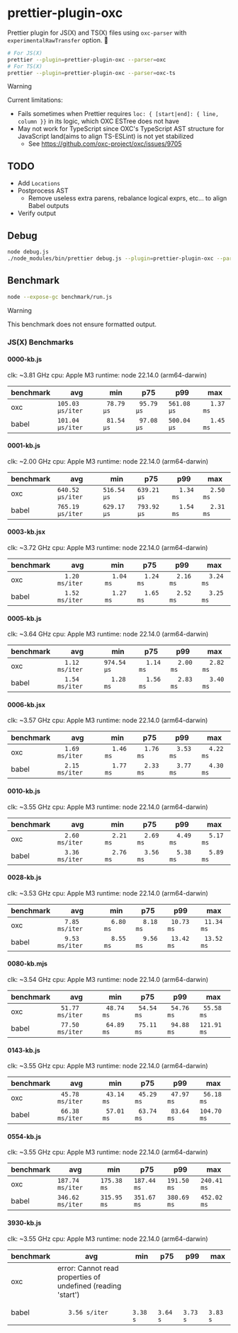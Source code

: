 # prettier-plugin-oxc

Prettier plugin for JS(X) and TS(X) files using `oxc-parser` with `experimentalRawTransfer` option. 🚀

```sh
# For JS(X)
prettier --plugin=prettier-plugin-oxc --parser=oxc
# For TS(X)
prettier --plugin=prettier-plugin-oxc --parser=oxc-ts
```

> [!WARNING]
> Current limitations:
> - Fails sometimes when Prettier requires `loc: { [start|end]: { line, column }}` in its logic, which OXC ESTree does not have
> - May not work for TypeScript since OXC's TypeScript AST structure for JavaScript land(aims to align TS-ESLint) is not yet stabilized
>   - See https://github.com/oxc-project/oxc/issues/9705

## TODO

- Add `Locations`
- Postprocess AST
  - Remove useless extra parens, rebalance logical exprs, etc... to align Babel outputs
- Verify output

## Debug

```sh
node debug.js
./node_modules/bin/prettier debug.js --plugin=prettier-plugin-oxc --parser=oxc
```

## Benchmark

```sh
node --expose-gc benchmark/run.js
```

> [!WARNING]
> This benchmark does not ensure formatted output.

### JS(X) Benchmarks
#### 0000-kb.js
clk: ~3.81 GHz
cpu: Apple M3
runtime: node 22.14.0 (arm64-darwin)

| benchmark |              avg |         min |         p75 |         p99 |         max |
| ----- | ---------------- | ----------- | ----------- | ----------- | ----------- |
| oxc   | `105.03 µs/iter` | ` 78.79 µs` | ` 95.79 µs` | `561.08 µs` | `  1.37 ms` |
| babel | `101.04 µs/iter` | ` 81.54 µs` | ` 97.08 µs` | `500.04 µs` | `  1.45 ms` |

#### 0001-kb.js
clk: ~2.00 GHz
cpu: Apple M3
runtime: node 22.14.0 (arm64-darwin)

| benchmark |              avg |         min |         p75 |         p99 |         max |
| ----- | ---------------- | ----------- | ----------- | ----------- | ----------- |
| oxc   | `640.52 µs/iter` | `516.54 µs` | `639.21 µs` | `  1.34 ms` | `  2.50 ms` |
| babel | `765.19 µs/iter` | `629.17 µs` | `793.92 µs` | `  1.54 ms` | `  2.31 ms` |

#### 0003-kb.jsx
clk: ~3.72 GHz
cpu: Apple M3
runtime: node 22.14.0 (arm64-darwin)

| benchmark |              avg |         min |         p75 |         p99 |         max |
| ----- | ---------------- | ----------- | ----------- | ----------- | ----------- |
| oxc   | `  1.20 ms/iter` | `  1.04 ms` | `  1.24 ms` | `  2.16 ms` | `  3.24 ms` |
| babel | `  1.52 ms/iter` | `  1.27 ms` | `  1.65 ms` | `  2.52 ms` | `  3.25 ms` |

#### 0005-kb.js
clk: ~3.64 GHz
cpu: Apple M3
runtime: node 22.14.0 (arm64-darwin)

| benchmark |              avg |         min |         p75 |         p99 |         max |
| ----- | ---------------- | ----------- | ----------- | ----------- | ----------- |
| oxc   | `  1.12 ms/iter` | `974.54 µs` | `  1.14 ms` | `  2.00 ms` | `  2.82 ms` |
| babel | `  1.54 ms/iter` | `  1.28 ms` | `  1.56 ms` | `  2.83 ms` | `  3.40 ms` |

#### 0006-kb.jsx
clk: ~3.57 GHz
cpu: Apple M3
runtime: node 22.14.0 (arm64-darwin)

| benchmark |              avg |         min |         p75 |         p99 |         max |
| ----- | ---------------- | ----------- | ----------- | ----------- | ----------- |
| oxc   | `  1.69 ms/iter` | `  1.46 ms` | `  1.76 ms` | `  3.53 ms` | `  4.22 ms` |
| babel | `  2.15 ms/iter` | `  1.77 ms` | `  2.33 ms` | `  3.77 ms` | `  4.30 ms` |

#### 0010-kb.js
clk: ~3.55 GHz
cpu: Apple M3
runtime: node 22.14.0 (arm64-darwin)

| benchmark |              avg |         min |         p75 |         p99 |         max |
| ----- | ---------------- | ----------- | ----------- | ----------- | ----------- |
| oxc   | `  2.60 ms/iter` | `  2.21 ms` | `  2.69 ms` | `  4.49 ms` | `  5.17 ms` |
| babel | `  3.36 ms/iter` | `  2.76 ms` | `  3.56 ms` | `  5.38 ms` | `  5.89 ms` |

#### 0028-kb.js
clk: ~3.53 GHz
cpu: Apple M3
runtime: node 22.14.0 (arm64-darwin)

| benchmark |              avg |         min |         p75 |         p99 |         max |
| ----- | ---------------- | ----------- | ----------- | ----------- | ----------- |
| oxc   | `  7.85 ms/iter` | `  6.80 ms` | `  8.18 ms` | ` 10.73 ms` | ` 11.34 ms` |
| babel | `  9.53 ms/iter` | `  8.55 ms` | `  9.56 ms` | ` 13.42 ms` | ` 13.52 ms` |

#### 0080-kb.mjs
clk: ~3.54 GHz
cpu: Apple M3
runtime: node 22.14.0 (arm64-darwin)

| benchmark |              avg |         min |         p75 |         p99 |         max |
| ----- | ---------------- | ----------- | ----------- | ----------- | ----------- |
| oxc   | ` 51.77 ms/iter` | ` 48.74 ms` | ` 54.54 ms` | ` 54.76 ms` | ` 55.58 ms` |
| babel | ` 77.50 ms/iter` | ` 64.89 ms` | ` 75.11 ms` | ` 94.88 ms` | `121.91 ms` |

#### 0143-kb.js
clk: ~3.55 GHz
cpu: Apple M3
runtime: node 22.14.0 (arm64-darwin)

| benchmark |              avg |         min |         p75 |         p99 |         max |
| ----- | ---------------- | ----------- | ----------- | ----------- | ----------- |
| oxc   | ` 45.78 ms/iter` | ` 43.14 ms` | ` 45.29 ms` | ` 47.97 ms` | ` 56.18 ms` |
| babel | ` 66.38 ms/iter` | ` 57.01 ms` | ` 63.74 ms` | ` 83.64 ms` | `104.70 ms` |

#### 0554-kb.js
clk: ~3.55 GHz
cpu: Apple M3
runtime: node 22.14.0 (arm64-darwin)

| benchmark |              avg |         min |         p75 |         p99 |         max |
| ----- | ---------------- | ----------- | ----------- | ----------- | ----------- |
| oxc   | `187.74 ms/iter` | `175.38 ms` | `187.44 ms` | `191.50 ms` | `240.41 ms` |
| babel | `346.62 ms/iter` | `315.95 ms` | `351.67 ms` | `380.69 ms` | `452.02 ms` |

#### 3930-kb.js
clk: ~3.55 GHz
cpu: Apple M3
runtime: node 22.14.0 (arm64-darwin)

| benchmark |              avg |         min |         p75 |         p99 |         max |
| ----- | ---------------- | ----------- | ----------- | ----------- | ----------- |
| oxc   | error: Cannot read properties of undefined (reading 'start') |
| babel | `   3.56 s/iter` | `   3.38 s` | `   3.64 s` | `   3.73 s` | `   3.83 s` |
